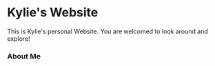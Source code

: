 <h1>Kylie's Website</h1>
<p1>This is Kylie's personal Website. You are welcomed to look around and explore!</p1>



<h3>About Me</h3>
